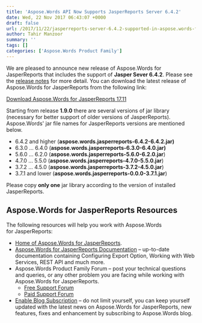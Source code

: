 ```yaml
---
title: 'Aspose.Words API Now Supports JasperReports Server 6.4.2'
date: Wed, 22 Nov 2017 06:43:07 +0000
draft: false
url: /2017/11/22/jasperreports-server-6.4.2-supported-in-aspose.words-for-jasperreports-17.11/
author: Tahir Manzoor
summary: ''
tags: []
categories: ['Aspose.Words Product Family']
---
```


We are pleased to announce new release of Aspose.Words for JasperReports that includes the support of **Jasper Sever 6.4.2**. Please see the [release notes][1] for more detail. You can download the latest release of Aspose.Words for JasperReports from the following link:

[Download Aspose.Words for JasperReports 17.11][2]

Starting from release **1.9.0** there are several versions of jar library (necessary for better support of older versions of JasperReports). Aspose.Words' jar file names for JasperReports versions are mentioned below. 

*   6.4.2 and higher (**aspose.words.jasperreports-6.4.2-6.4.2.jar)**
*   6.3.0 ... 6.4.0 (**aspose.words.jasperreports-6.3.0-6.4.0.jar)**
*   5.6.0 ... 6.2.0 (**aspose.words.jasperreports-5.6.0-6.2.0.jar**)
*   4.7.0 ... 5.5.0 (**aspose.words.jasperreports-4.7.0-5.5.0.jar**)
*   3.7.2 ... 4.5.0 (**aspose.words.jasperreports-3.7.2-4.5.0.jar**)
*   3.7.1 and lower (**aspose.words.jasperreports-0.0.0-3.7.1.jar**)

Please copy **only one** jar library according to the version of installed JasperReports.

## Aspose.Words for JasperReports Resources

The following resources will help you work with Aspose.Words for JasperReports:

*   [Home of Aspose.Words for JasperReports][3].
*   [Aspose.Words for JasperReports Documentation][4] – up-to-date documentation containing Configuring Export Option, Working with Web Services, REST API and much more.
*   Aspose.Words Product Family Forum – post your technical questions and queries, or any other problem you are facing while working with Aspose.Words for JasperReports.
    *   [Free Support Forum][5]
    *   [Paid Support Forum][6]
*   [Enable Blog Subscription][7] – do not limit yourself, you can keep yourself updated with the latest news on Aspose.Words for JasperReports, new features, fixes and enhancement by subscribing to Aspose.Words blog.




[1]: https://docs.aspose.com/words/jasperreports/aspose-words-for-jasperreports-17-11-release-notes/
[2]: https://downloads.aspose.com/words/jasperreports/new-releases/aspose.words-for-jasperreports-17.11/
[3]: https://products.aspose.com/words/jasperreports/
[4]: https://docs.aspose.com/words/jasperreports/
[5]: https://forum.aspose.com/c/words
[6]: https://helpdesk.aspose.com/
[7]: https://blog.aspose.com/category/aspose-products/aspose-words-product-family/




